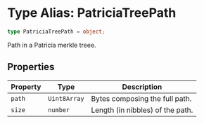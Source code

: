 # Type Alias: PatriciaTreePath

```ts
type PatriciaTreePath = object;
```

Path in a Patricia merkle treee.

## Properties

| Property | Type | Description |
| ------ | ------ | ------ |
| <a id="path"></a> `path` | `Uint8Array` | Bytes composing the full path. |
| <a id="size"></a> `size` | `number` | Length (in nibbles) of the path. |
